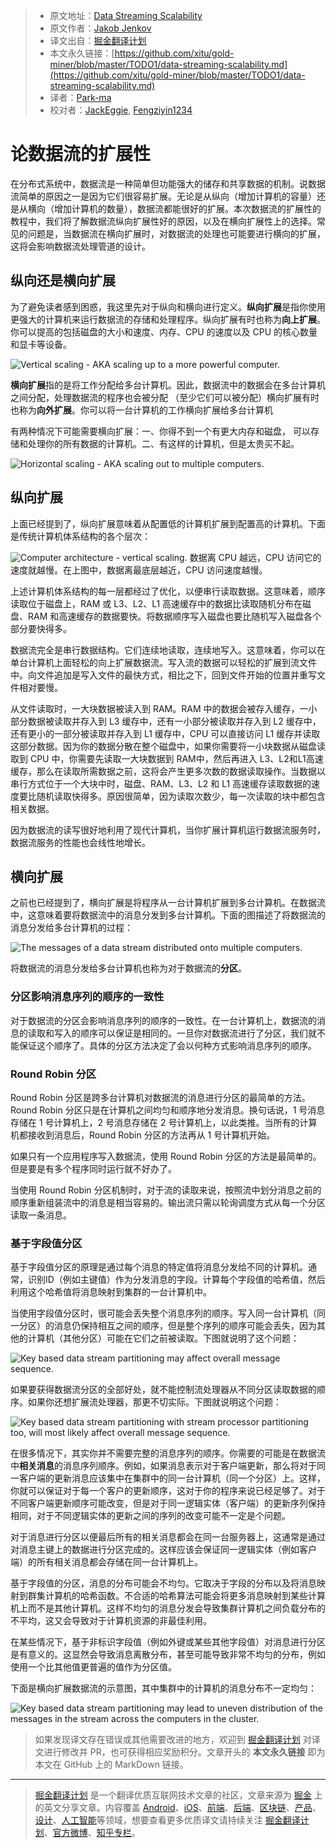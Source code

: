 > * 原文地址：[Data Streaming Scalability](http://tutorials.jenkov.com/data-streaming/scalability.html)
> * 原文作者：[Jakob Jenkov](https://twitter.com/#!/jjenkov)
> * 译文出自：[掘金翻译计划](https://github.com/xitu/gold-miner)
> * 本文永久链接：[https://github.com/xitu/gold-miner/blob/master/TODO1/data-streaming-scalability.md](https://github.com/xitu/gold-miner/blob/master/TODO1/data-streaming-scalability.md)
> * 译者：[Park-ma](https://github.com/park-ma)
> * 校对者：[JackEggie](https://github.com/JackEggie), [Fengziyin1234](https://github.com/Fengziyin1234)

# 论数据流的扩展性 

在分布式系统中，数据流是一种简单但功能强大的储存和共享数据的机制。说数据流简单的原因之一是因为它们很容易扩展。无论是从纵向（增加计算机的容量）还是从横向（增加计算机的数量），数据流都能很好的扩展。本次数据流的扩展性的教程中，我们将了解数据流纵向扩展性好的原因，以及在横向扩展性上的选择。常见的问题是，当数据流在横向扩展时，对数据流的处理也可能要进行横向的扩展，这将会影响数据流处理管道的设计。

## 纵向还是横向扩展

为了避免读者感到困惑，我这里先对于纵向和横向进行定义。**纵向扩展**是指你使用更强大的计算机来运行数据流的存储和处理程序。纵向扩展有时也称为**向上扩展**。你可以提高的包括磁盘的大小和速度、内存、CPU 的速度以及 CPU 的核心数量和显卡等设备。

![Vertical scaling - AKA scaling up to a more powerful computer.](http://tutorials.jenkov.com/images/data-streaming/data-streaming-scalability-1.jpg)

**横向扩展**指的是将工作分配给多台计算机。因此，数据流中的数据会在多台计算机之间分配，处理数据流的程序也会被分配 （至少它们可以被分配）横向扩展有时也称为**向外扩展**。你可以将一台计算机的工作横向扩展给多台计算机

有两种情况下可能需要横向扩展：一、你得不到一个有更大内存和磁盘， 可以存储和处理你的所有数据的计算机。二、有这样的计算机，但是太贵买不起。

![Horizontal scaling - AKA scaling out to multiple computers.](http://tutorials.jenkov.com/images/data-streaming/data-streaming-scalability-2.jpg) 

## 纵向扩展

上面已经提到了，纵向扩展意味着从配置低的计算机扩展到配置高的计算机。下面是传统计算机体系结构的各个层次：

![Computer architecture - vertical scaling.](http://tutorials.jenkov.com/images/data-streaming/data-streaming-scalability-3.jpg)
数据离 CPU 越远，CPU 访问它的速度就越慢。在上图中，数据离最底层越近，CPU 访问速度越慢。

上述计算机体系结构的每一层都经过了优化，以便串行读取数据。这意味着，顺序读取位于磁盘上，RAM 或 L3、L2、L1 高速缓存中的数据比读取随机分布在磁盘、RAM 和高速缓存的数据要快。将数据顺序写入磁盘也要比随机写入磁盘各个部分要快得多。

数据流完全是串行数据结构。它们连续地读取，连续地写入。这意味着，你可以在单台计算机上面轻松的向上扩展数据流。写入流的数据可以轻松的扩展到流文件中。向文件追加是写入文件的最快方式，相比之下，回到文件开始的位置并重写文件相对要慢。

从文件读取时，一大块数据被读入到 RAM。RAM 中的数据会被存入缓存，一小部分数据被读取并存入到 L3 缓存中，还有一小部分被读取并存入到 L2 缓存中，还有更小的一部分被读取并存入到 L1 缓存中，CPU 可以直接访问 L1 缓存并读取这部分数据。因为你的数据分散在整个磁盘中，如果你需要将一小块数据从磁盘读取到 CPU 中，你需要先读取一大块数据到 RAM中，然后再进入 L3、L2和L1高速缓存，那么在读取所需数据之前，这将会产生更多次数的数据读取操作。当数据以串行方式位于一个大块中时，磁盘、RAM、L3、L2 和 L1 高速缓存读取数据的速度要比随机读取快得多。原因很简单，因为读取次数少，每一次读取的块中都包含相关数据。

因为数据流的读写很好地利用了现代计算机，当你扩展计算机运行数据流服务时，数据流服务的性能也会线性地增长。

## 横向扩展

之前也已经提到了，横向扩展是将程序从一台计算机扩展到多台计算机。在数据流中，这意味着要将数据流中的消息分发到多台计算机。下面的图描述了将数据流的消息分发给多台计算机的过程：

![The messages of a data stream distributed onto multiple computers.](http://tutorials.jenkov.com/images/data-streaming/data-streaming-scalability-4.jpg)

将数据流的消息分发给多台计算机也称为对于数据流的**分区**。

### 分区影响消息序列的顺序的一致性

对于数据流的分区会影响消息序列的顺序的一致性。在一台计算机上，数据流的消息的读取和写入的顺序可以保证是相同的。一旦你对数据流进行了分区，我们就不能保证这个顺序了。具体的分区方法决定了会以何种方式影响消息序列的顺序。

### Round Robin 分区

Round Robin 分区是跨多台计算机对数据流的消息进行分区的最简单的方法。Round Robin 分区只是在计算机之间均匀和顺序地分发消息。换句话说，1 号消息存储在 1 号计算机上，2 号消息存储在 2 号计算机上，以此类推。当所有的计算机都接收到消息后，Round Robin 分区的方法再从 1 号计算机开始。

如果只有一个应用程序写入数据流，使用 Round Robin 分区的方法是最简单的。但是要是有多个程序同时运行就不好办了。

当使用 Round Robin 分区机制时，对于流的读取来说，按照流中划分消息之前的顺序重新组装流中的消息是相当容易的。输出流只需以轮询调度方式从每一个分区读取一条消息。

### 基于字段值分区

基于字段值分区的原理是通过每个消息的特定值将消息分发给不同的计算机。通常，识别ID（例如主键值）作为分发消息的字段。计算每个字段值的哈希值，然后利用这个哈希值将消息映射到集群的一台计算机中。

当使用字段值分区时，很可能会丢失整个消息序列的顺序。写入同一台计算机（同一分区）的消息仍保持相互之间的顺序，但是整个序列的顺序可能会丢失，因为其他的计算机（其他分区）可能在它们之前被读取。下图就说明了这个问题：

![Key based data stream partitioning may affect overall message sequence.](http://tutorials.jenkov.com/images/data-streaming/data-streaming-scalability-5.jpg)

如果要获得数据流分区的全部好处，就不能控制流处理器从不同分区读取数据的顺序。如果你还想扩展流处理器，那更不切实际。下图就说明这个问题：

![Key based data stream partitioning with stream processor partitioning too, will most likely affect overall message sequence.](http://tutorials.jenkov.com/images/data-streaming/data-streaming-scalability-6.jpg)

在很多情况下，其实你并不需要完整的消息序列的顺序。你需要的可能是在数据流中**相关消息**的消息序列顺序。例如，如果消息表示对于客户端更新，那么将对于同一客户端的更新消息应该集中在集群中的同一台计算机（同一个分区）上。这样，你就可以保证对于每一个客户的更新顺序，这对于你的程序来说已经足够了。对于不同客户端更新顺序可能改变，但是对于同一逻辑实体（客户端）的更新序列保持相同，对于不同逻辑实体的更新之间的序列的改变可能不一定是个问题。

对于消息进行分区以便最后所有的相关消息都会在同一台服务器上，这通常是通过对消息主键上的数据进行分区完成的。这样应该会保证同一逻辑实体（例如客户端）的所有相关消息都会存储在同一台计算机上。

基于字段值的分区，消息的分布可能会不均匀。它取决于字段的分布以及将消息映射到群集计算机的哈希函数。不合适的哈希算法可能会将更多消息映射到某些计算机上而不是其他计算机。这样不均匀的消息分发会导致集群计算机之间负载分布的不平均，这又会导致对于计算机资源的非最佳利用。

在某些情况下，基于非标识字段值（例如外键或某些其他字段值）对消息进行分区是有意义的。这显然会导致消息离散分布，甚至可能导致非常不均匀的分布，例如使用一个比其他值更普遍的值作为分区值。

下面是横向扩展数据流的示意图，其中集群中的计算机的消息分布不一定均匀：

![Key based data stream partitioning may lead to uneven distribution of the messages in the stream across the computers in the cluster.](http://tutorials.jenkov.com/images/data-streaming/data-streaming-scalability-7.jpg)

> 如果发现译文存在错误或其他需要改进的地方，欢迎到 [掘金翻译计划](https://github.com/xitu/gold-miner) 对译文进行修改并 PR，也可获得相应奖励积分。文章开头的 **本文永久链接** 即为本文在 GitHub 上的 MarkDown 链接。


---

> [掘金翻译计划](https://github.com/xitu/gold-miner) 是一个翻译优质互联网技术文章的社区，文章来源为 [掘金](https://juejin.im) 上的英文分享文章。内容覆盖 [Android](https://github.com/xitu/gold-miner#android)、[iOS](https://github.com/xitu/gold-miner#ios)、[前端](https://github.com/xitu/gold-miner#前端)、[后端](https://github.com/xitu/gold-miner#后端)、[区块链](https://github.com/xitu/gold-miner#区块链)、[产品](https://github.com/xitu/gold-miner#产品)、[设计](https://github.com/xitu/gold-miner#设计)、[人工智能](https://github.com/xitu/gold-miner#人工智能)等领域，想要查看更多优质译文请持续关注 [掘金翻译计划](https://github.com/xitu/gold-miner)、[官方微博](http://weibo.com/juejinfanyi)、[知乎专栏](https://zhuanlan.zhihu.com/juejinfanyi)。
